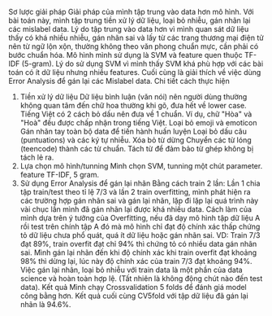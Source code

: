 Sơ lược giải pháp
Giải pháp của mình tập trung vào data hơn mô hình. Với bài toán này, mình tập trung tiền xử lý dữ liệu, loại bỏ nhiễu, gán nhãn lại các mislabel data. Lý do tập trung vào data hơn vì mình quan sát dữ liệu thấy có khá nhiều nhiễu, gán nhãn sai và lấy từ các trang thương mại điện tử nên từ ngữ lộn xộn, thường không theo văn phong chuẩn mực, cần phải có bước chuẩn hóa. Mô hình mình sử dụng là SVM và feature quen thuộc TF-IDF (5-gram). Lý do sử dụng SVM vì mình thấy SVM khá phù hợp với các bài toán có ít dữ liệu nhưng nhiều features. Cuối cùng là giải thích về việc dùng Error Analysis để gán lại các Mislabel data.
Chi tiết cách thực hiện
1. Tiền xử lý dữ liệu
Dữ liệu bình luận (văn nói) nên người dùng thường không quan tâm đến chữ hoa thường khi gõ, đưa hết về lower case.
Tiếng Việt có 2 cách bỏ dấu nên đưa về 1 chuẩn. Ví dụ, chữ "Hòa" và "Hoà" đều được chấp nhận trong tiếng Việt.
Loại bỏ emoji và emoticon
Gán nhãn tay toàn bộ data để tiến hành huấn luyện
Loại bỏ dấu câu (puntuations) và các ký tự nhiễu.
Xóa bỏ từ dừng
Chuyển các từ lóng (teencode) thành các từ chuẩn.
Tách từ để đảm bảo từ ghép không bị tách lẻ ra.
3. Lựa chọn mô hình/tunning
Mình chọn SVM, tunning một chút parameter. feature TF-IDF, 5 gram.
4. Sử dụng Error Analysis để gán lại nhãn
Bằng cách train 2 lần: Lần 1 chia tập train/test theo tỉ lệ 7/3 và lần 2 train overfitting, mình phát hiện ra các trường hợp gán nhãn sai và gán lại nhãn, lặp đi lặp lại quá trình này vài chục lần mình đã gán nhãn lại được khá nhiều data. Cách làm của mình dựa trên ý tưởng của Overfitting, nếu đã dạy mô hình tập dữ liệu A rồi test trên chính tập A đó mà mô hình chỉ đạt độ chính xác thấp chứng tỏ dữ liệu chưa phổ quát, quá ít dữ liệu hoặc gán nhãn sai. VD: Train 7/3 đạt 89%, train overfit đạt chỉ 94% thì chứng tỏ có nhiều data gán nhãn sai. Mình gán lại nhãn đến khi độ chính xác khi train overfit đạt khoảng 98% thì dừng lại, lúc này độ chính xác của train 7/3 đạt khoảng 94%. Việc gán lại nhãn, loại bỏ nhiễu với train data là một phần của data science và hoàn toàn hợp lệ. (Tất nhiên là không động chút nào đến test data).
Kết quả
Mình chạy Crossvalidation 5 folds để đánh giá model công bằng hơn. Kết quả cuối cùng CV5fold với tập dữ liệu đã gán lại nhãn là 94.6%. 
